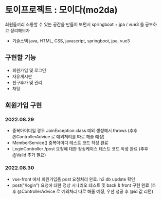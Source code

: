 # 토이프로젝트 : 모이다(mo2da)
회원들끼리 소통할 수 있는 공간을 만들어 보면서 springboot + jpa / vue3 를 공부하고 정리해보자

- 기술스택 
java, HTML, CSS, javascript, springboot, jpa, vue3



## 구현할 기능
- 회원가입 및 로그인
- 자유게시판
- 친구추가 및 관리
- 채팅


## 회원가입 구현 
### 2022.08.29
- 중복아이디일 경우 JoinException.class 예외 생성해서 throws (추후 @ControllerAdvice 로 예외처리를 따로 해줄 예정)
- MemberService() 중복아이디 테스트 코드 작성 완료
- LoginController /post 요청에 대한 정상케이스 테스트 코드 작성 완료 (추후 @Valid 추가 필요)

### 2022.08.30
- vue-front 에서 회원가입폼 post 요청처리 완료. h2 db update 확인
- post("/login") 요청에 대한 정상 시나리오 테스트 및 back & front 구현 완료 (추후 @ControllerAdvice 로 예외처리 따로 해줄 예정, 우선 성공 후 @id 값 리턴)